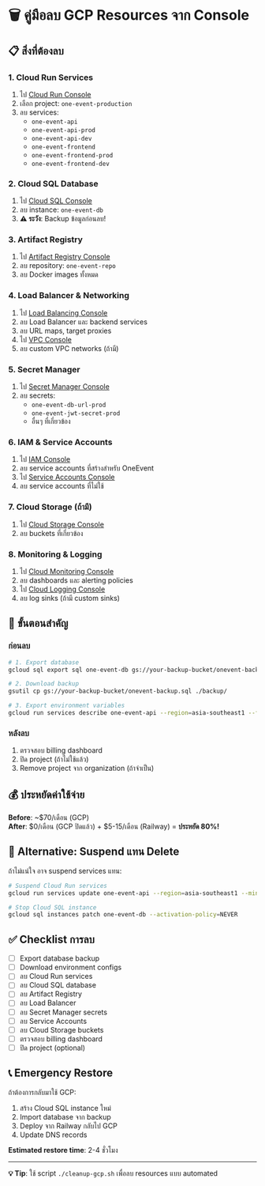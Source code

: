 # 🗑️ คู่มือลบ GCP Resources จาก Console

## 📋 สิ่งที่ต้องลบ

### 1. Cloud Run Services
1. ไป [Cloud Run Console](https://console.cloud.google.com/run)
2. เลือก project: `one-event-production`
3. ลบ services:
   - `one-event-api`
   - `one-event-api-prod`
   - `one-event-api-dev`
   - `one-event-frontend`
   - `one-event-frontend-prod`
   - `one-event-frontend-dev`

### 2. Cloud SQL Database
1. ไป [Cloud SQL Console](https://console.cloud.google.com/sql)
2. ลบ instance: `one-event-db`
3. **⚠️ ระวัง**: Backup ข้อมูลก่อนลบ!

### 3. Artifact Registry
1. ไป [Artifact Registry Console](https://console.cloud.google.com/artifacts)
2. ลบ repository: `one-event-repo`
3. ลบ Docker images ทั้งหมด

### 4. Load Balancer & Networking
1. ไป [Load Balancing Console](https://console.cloud.google.com/net-services/loadbalancing)
2. ลบ Load Balancer และ backend services
3. ลบ URL maps, target proxies
4. ไป [VPC Console](https://console.cloud.google.com/networking/networks/list)
5. ลบ custom VPC networks (ถ้ามี)

### 5. Secret Manager
1. ไป [Secret Manager Console](https://console.cloud.google.com/security/secret-manager)
2. ลบ secrets:
   - `one-event-db-url-prod`
   - `one-event-jwt-secret-prod`
   - อื่นๆ ที่เกี่ยวข้อง

### 6. IAM & Service Accounts
1. ไป [IAM Console](https://console.cloud.google.com/iam-admin/iam)
2. ลบ service accounts ที่สร้างสำหรับ OneEvent
3. ไป [Service Accounts Console](https://console.cloud.google.com/iam-admin/serviceaccounts)
4. ลบ service accounts ที่ไม่ใช้

### 7. Cloud Storage (ถ้ามี)
1. ไป [Cloud Storage Console](https://console.cloud.google.com/storage)
2. ลบ buckets ที่เกี่ยวข้อง

### 8. Monitoring & Logging
1. ไป [Cloud Monitoring Console](https://console.cloud.google.com/monitoring)
2. ลบ dashboards และ alerting policies
3. ไป [Cloud Logging Console](https://console.cloud.google.com/logs)
4. ลบ log sinks (ถ้ามี custom sinks)

## 🚨 ขั้นตอนสำคัญ

### ก่อนลบ
```bash
# 1. Export database
gcloud sql export sql one-event-db gs://your-backup-bucket/onevent-backup.sql

# 2. Download backup
gsutil cp gs://your-backup-bucket/onevent-backup.sql ./backup/

# 3. Export environment variables
gcloud run services describe one-event-api --region=asia-southeast1 --format="export" > onevent-config-backup.yaml
```

### หลังลบ
1. ตรวจสอบ billing dashboard
2. ปิด project (ถ้าไม่ใช้แล้ว)
3. Remove project จาก organization (ถ้าจำเป็น)

## 💰 ประหยัดค่าใช้จ่าย

**Before**: ~$70/เดือน (GCP)  
**After**: $0/เดือน (GCP ปิดแล้ว) + $5-15/เดือน (Railway) = **ประหยัด 80%!**

## 🔄 Alternative: Suspend แทน Delete

ถ้าไม่แน่ใจ อาจ suspend services แทน:

```bash
# Suspend Cloud Run services
gcloud run services update one-event-api --region=asia-southeast1 --min-instances=0 --max-instances=0

# Stop Cloud SQL instance
gcloud sql instances patch one-event-db --activation-policy=NEVER
```

## ✅ Checklist การลบ

- [ ] Export database backup
- [ ] Download environment configs  
- [ ] ลบ Cloud Run services
- [ ] ลบ Cloud SQL database
- [ ] ลบ Artifact Registry
- [ ] ลบ Load Balancer
- [ ] ลบ Secret Manager secrets
- [ ] ลบ Service Accounts
- [ ] ลบ Cloud Storage buckets
- [ ] ตรวจสอบ billing dashboard
- [ ] ปิด project (optional)

## 📞 Emergency Restore

ถ้าต้องการกลับมาใช้ GCP:

1. สร้าง Cloud SQL instance ใหม่
2. Import database จาก backup
3. Deploy จาก Railway กลับไป GCP
4. Update DNS records

**Estimated restore time**: 2-4 ชั่วโมง

---

**💡 Tip**: ใช้ script `./cleanup-gcp.sh` เพื่อลบ resources แบบ automated
